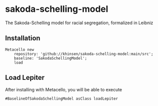 # sakoda-schelling-model
The Sakoda-Schelling model for racial segregation, formalized in Leibniz
## Installation```Metacello new	repository: 'github://khinsen/sakoda-schelling-model:main/src';	baseline: 'SakodaSchellingModel';	load```## Load Lepiter				After installing with Metacello, you will be able to execute```#BaselineOfSakodaSchellingModel asClass loadLepiter```